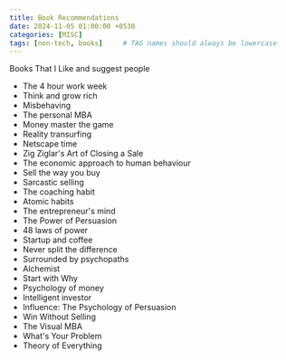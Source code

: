 ```yaml
---
title: Book Recommendations 
date: 2024-11-05 01:00:00 +0530
categories: [MISC]
tags: [non-tech, books]     # TAG names should always be lowercase
---
```


Books That I Like and suggest people

-  The 4 hour work week
-  Think and grow rich
-  Misbehaving
-  The personal MBA
-  Money master the game
-  Reality transurfing
-  Netscape time
-  Zig Ziglar's Art of Closing a Sale
-  The economic approach to human behaviour
-  Sell the way you buy
-  Sarcastic selling
-  The coaching habit
-  Atomic habits
-  The entrepreneur's mind
-  The Power of Persuasion
-  48 laws of power
-  Startup and coffee
-  Never split the difference
-  Surrounded by psychopaths
-  Alchemist
-  Start with Why
-  Psychology of money
-  Intelligent investor
-  Influence: The Psychology of Persuasion
-  Win Without Selling
-  The Visual MBA
-  What's Your Problem
-  Theory of Everything
